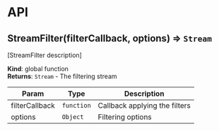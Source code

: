 # API
<a name="StreamFilter"></a>

## StreamFilter(filterCallback, options) ⇒ <code>Stream</code>
[StreamFilter description]

**Kind**: global function  
**Returns**: <code>Stream</code> - The filtering stream  

| Param | Type | Description |
| --- | --- | --- |
| filterCallback | <code>function</code> | Callback applying the filters |
| options | <code>Object</code> | Filtering options |

